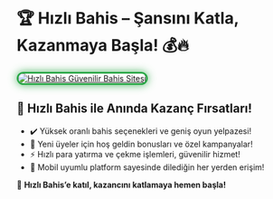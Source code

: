 <h1>🏆 Hızlı Bahis – Şansını Katla, Kazanmaya Başla! 💰🔥</h1>

<a href="https://cutt.ly/HizliLink" title="Hızlı Bahis Slot ve Casino">
  <img src="https://i.ibb.co/BtMhhf6/g-venligiris.jpg" alt="Hızlı Bahis Güvenilir Bahis Sitesi" style="max-width: 100%; border: 3px solid #28a745; border-radius: 15px; box-shadow: 0px 0px 15px rgba(40, 167, 69, 0.8);">
</a>

<h2>🚀 Hızlı Bahis ile Anında Kazanç Fırsatları!</h2>
<ul>
  <li>✔️ Yüksek oranlı bahis seçenekleri ve geniş oyun yelpazesi!</li>
  <li>🎁 Yeni üyeler için hoş geldin bonusları ve özel kampanyalar!</li>
  <li>⚡️ Hızlı para yatırma ve çekme işlemleri, güvenilir hizmet!</li>
  <li>📱 Mobil uyumlu platform sayesinde dilediğin her yerden erişim!</li>
</ul>

<p>💎 <strong>Hızlı Bahis’e katıl, kazancını katlamaya hemen başla!</strong></p>

<meta name="description" content="Hızlı Bahis ile güvenilir ve kazançlı bahis deneyimi yaşa! Yüksek oranlar, özel bonuslar ve hızlı ödemelerle şimdi oyna!">
